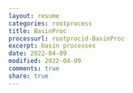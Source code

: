 ```yaml
---
layout: resume
categories: rootprocess
title: BasinProc
processurl: rootprocid-BasinProc
excerpt: basin processes
date: 2022-04-09
modified: 2022-04-09
comments: true
share: true
---
```



